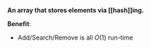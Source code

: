**An array that stores elements via [[hash]]ing.**

**Benefit**:
- Add/Search/Remove is all $O(1)$ run-time
